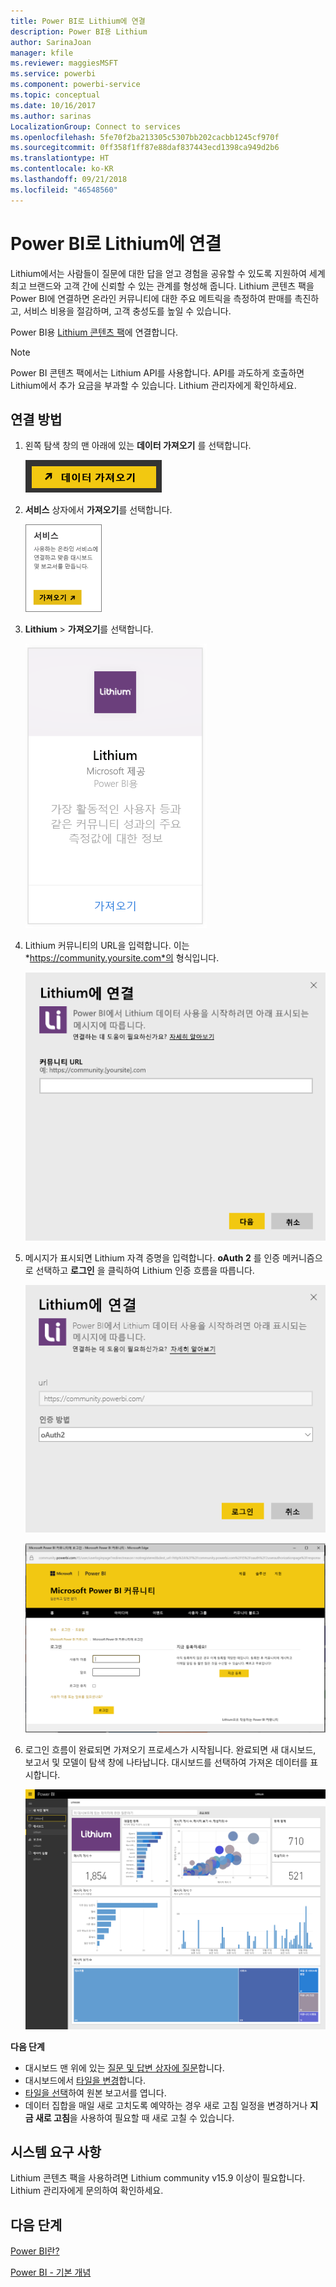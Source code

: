 ```yaml
---
title: Power BI로 Lithium에 연결
description: Power BI용 Lithium
author: SarinaJoan
manager: kfile
ms.reviewer: maggiesMSFT
ms.service: powerbi
ms.component: powerbi-service
ms.topic: conceptual
ms.date: 10/16/2017
ms.author: sarinas
LocalizationGroup: Connect to services
ms.openlocfilehash: 5fe70f2ba213305c5307bb202cacbb1245cf970f
ms.sourcegitcommit: 0ff358f1ff87e88daf837443ecd1398ca949d2b6
ms.translationtype: HT
ms.contentlocale: ko-KR
ms.lasthandoff: 09/21/2018
ms.locfileid: "46548560"
---
```

# <a name="connect-to-lithium-with-power-bi"></a>Power BI로 Lithium에 연결
Lithium에서는 사람들이 질문에 대한 답을 얻고 경험을 공유할 수 있도록 지원하여 세계 최고 브랜드와 고객 간에 신뢰할 수 있는 관계를 형성해 줍니다. Lithium 콘텐츠 팩을 Power BI에 연결하면 온라인 커뮤니티에 대한 주요 메트릭을 측정하여 판매를 촉진하고, 서비스 비용을 절감하며, 고객 충성도를 높일 수 있습니다. 

Power BI용 [Lithium 콘텐츠 팩](https://app.powerbi.com/getdata/services/lithium)에 연결합니다.

>[!NOTE]
>Power BI 콘텐츠 팩에서는 Lithium API를 사용합니다. API를 과도하게 호출하면 Lithium에서 추가 요금을 부과할 수 있습니다. Lithium 관리자에게 확인하세요.

## <a name="how-to-connect"></a>연결 방법
1. 왼쪽 탐색 창의 맨 아래에 있는 **데이터 가져오기** 를 선택합니다.
   
   ![](media/service-connect-to-lithium/pbi_getdata.png) 
2. **서비스** 상자에서 **가져오기**를 선택합니다.
   
   ![](media/service-connect-to-lithium/pbi_getservices.png) 
3. **Lithium** \> **가져오기**를 선택합니다.
   
   ![](media/service-connect-to-lithium/lithiumconnect.png)
4. Lithium 커뮤니티의 URL을 입력합니다. 이는 *https://community.yoursite.com*의 형식입니다.
   
   ![](media/service-connect-to-lithium/params.png)
5. 메시지가 표시되면 Lithium 자격 증명을 입력합니다. **oAuth 2** 를 인증 메커니즘으로 선택하고 **로그인** 을 클릭하여 Lithium 인증 흐름을 따릅니다.
   
   ![](media/service-connect-to-lithium/creds.png)
   
   ![](media/service-connect-to-lithium/creds2.png)
6. 로그인 흐름이 완료되면 가져오기 프로세스가 시작됩니다. 완료되면 새 대시보드, 보고서 및 모델이 탐색 창에 나타납니다. 대시보드를 선택하여 가져온 데이터를 표시합니다.
   
    ![](media/service-connect-to-lithium/lithium.png)

**다음 단계**

* 대시보드 맨 위에 있는 [질문 및 답변 상자에 질문](consumer/end-user-q-and-a.md)합니다.
* 대시보드에서 [타일을 변경](service-dashboard-edit-tile.md)합니다.
* [타일을 선택](consumer/end-user-tiles.md)하여 원본 보고서를 엽니다.
* 데이터 집합을 매일 새로 고치도록 예약하는 경우 새로 고침 일정을 변경하거나 **지금 새로 고침**을 사용하여 필요할 때 새로 고칠 수 있습니다.

## <a name="system-requirements"></a>시스템 요구 사항
Lithium 콘텐츠 팩을 사용하려면 Lithium community v15.9 이상이 필요합니다. Lithium 관리자에게 문의하여 확인하세요.

## <a name="next-steps"></a>다음 단계
[Power BI란?](power-bi-overview.md)

[Power BI - 기본 개념](consumer/end-user-basic-concepts.md)

